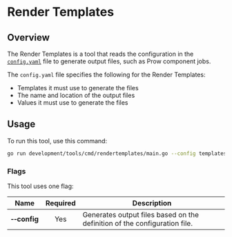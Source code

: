 # Render Templates

## Overview

The Render Templates is a tool that reads the configuration in the [`config.yaml`](../../../../templates/config.yaml) file to generate output files, such as Prow component jobs.

The `config.yaml` file specifies the following for the Render Templates:
- Templates it must use to generate the files
- The name and location of the output files
- Values it must use to generate the files

## Usage

To run this tool, use this command:

```bash
go run development/tools/cmd/rendertemplates/main.go --config templates/config.yaml
```

### Flags

This tool uses one flag:

| Name | Required | Description                                                                                          |
| ------------------------ | :------: | --------------------------------------------------------------------------------------------------- |
| **&#x2011;&#x2011;config**  |   Yes    | Generates output files based on the definition of the configuration file. |        
